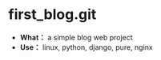 # first_blog.git
- **What：**  a simple blog web project 
- **Use：**  linux, python, django, pure, nginx
